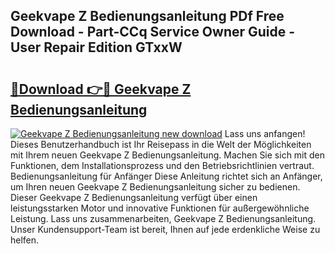 ## Geekvape Z Bedienungsanleitung PDf Free Download - Part-CCq Service Owner Guide - User Repair Edition GTxxW

# <h2><a href="http://df0wp2.blite.top/?on=Geekvape+Z+Bedienungsanleitung">🔗Download 👉🔴 Geekvape Z Bedienungsanleitung</a></h2>

[![Geekvape Z Bedienungsanleitung new download](https://i.imgur.com/lujVjoI.png)](http://df0wp2.blite.top/?on=Geekvape+Z+Bedienungsanleitung)
Lass uns anfangen! Dieses Benutzerhandbuch ist Ihr Reisepass in die Welt der Möglichkeiten mit Ihrem neuen Geekvape Z Bedienungsanleitung. Machen Sie sich mit den Funktionen, dem Installationsprozess und den Betriebsrichtlinien vertraut. Bedienungsanleitung für Anfänger Diese Anleitung richtet sich an Anfänger, um Ihren neuen Geekvape Z Bedienungsanleitung sicher zu bedienen. Dieser Geekvape Z Bedienungsanleitung verfügt über einen leistungsstarken Motor und innovative Funktionen für außergewöhnliche Leistung. Lass uns zusammenarbeiten, Geekvape Z Bedienungsanleitung. Unser Kundensupport-Team ist bereit, Ihnen auf jede erdenkliche Weise zu helfen.
